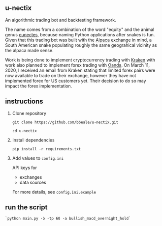 ## u-nectix

An algorithmic trading bot and backtesting framework. 

The name comes from a combination of the word "equity" and the animal genus [eunectes](https://en.wikipedia.org/wiki/Eunectes), because naming Python applications after snakes is fun. Given that this trading bot was built with the [Alpaca](https://alpaca.markets/) exchange in mind, a South American snake populating roughly the same geograhical vicinity as the alpaca made sense. 

Work is being done to implement cryptocurrency trading with [Kraken](https://www.kraken.com) with work also planned to implement forex trading with [Oanda](https://www.oanda.com). On March 11, 2020, I received an email from Kraken stating that limited forex pairs were now available to trade on their exchange, however they have not implemented forex for US customers yet. Their decision to do so may impact the forex implementation.

## instructions

1. Clone repository

    `git clone https://github.com/bbeale/u-nectix.git`

    `cd u-nectix`

2. Install dependencies

    `pip install -r requirements.txt`

3. Add values to `config.ini`
   
   API keys for 
    - exchanges 
    - data sources
    
   For more details, see `config.ini.example` 

## run the script

    `python main.py -b -tp 60 -a bullish_macd_overnight_hold`   
